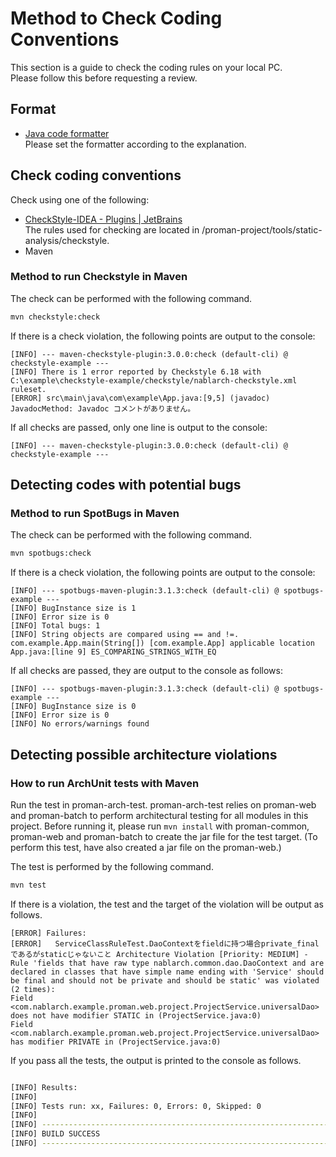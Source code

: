 # Method to Check Coding Conventions

This section is a guide to check the coding rules on your local PC.  
Please follow this before requesting a review.

## Format
- [Java code formatter](https://github.com/nablarch-development-standards/nablarch-style-guide/blob/master/en/java/code-formatter.md)  
  Please set the formatter according to the explanation.

## Check coding conventions

Check using one of the following:
- [CheckStyle-IDEA - Plugins | JetBrains](https://plugins.jetbrains.com/plugin/1065-checkstyle-idea)  
  The rules used for checking are located in /proman-project/tools/static-analysis/checkstyle.
- Maven

### Method to run Checkstyle in Maven

The check can be performed with the following command.

```sh
mvn checkstyle:check
```

If there is a check violation, the following points are output to the console:

```
[INFO] --- maven-checkstyle-plugin:3.0.0:check (default-cli) @ checkstyle-example ---
[INFO] There is 1 error reported by Checkstyle 6.18 with C:\example\checkstyle-example/checkstyle/nablarch-checkstyle.xml ruleset.
[ERROR] src\main\java\com\example\App.java:[9,5] (javadoc) JavadocMethod: Javadoc コメントがありません。
```

If all checks are passed, only one line is output to the console:

```
[INFO] --- maven-checkstyle-plugin:3.0.0:check (default-cli) @ checkstyle-example ---
```



## Detecting codes with potential bugs

### Method to run SpotBugs in Maven

The check can be performed with the following command.

```sh
mvn spotbugs:check
```

If there is a check violation, the following points are output to the console:

```
[INFO] --- spotbugs-maven-plugin:3.1.3:check (default-cli) @ spotbugs-example ---
[INFO] BugInstance size is 1
[INFO] Error size is 0
[INFO] Total bugs: 1
[INFO] String objects are compared using == and !=. com.example.App.main(String[]) [com.example.App] applicable location App.java:[line 9] ES_COMPARING_STRINGS_WITH_EQ
```

If all checks are passed, they are output to the console as follows:

```
[INFO] --- spotbugs-maven-plugin:3.1.3:check (default-cli) @ spotbugs-example ---
[INFO] BugInstance size is 0
[INFO] Error size is 0
[INFO] No errors/warnings found
```

## Detecting possible architecture violations

### How to run ArchUnit tests with Maven

Run the test in proman-arch-test.
proman-arch-test relies on proman-web and proman-batch to perform architectural testing for all modules in this project.
Before running it, please run `mvn install` with proman-common, proman-web and proman-batch to create the jar file for the test target.
(To perform this test, have also created a jar file on the proman-web.)

The test is performed by the following command.

```sh
mvn test
```

If there is a violation, the test and the target of the violation will be output as follows.

```
[ERROR] Failures:
[ERROR]   ServiceClassRuleTest.DaoContextをfieldに持つ場合private_finalであるがstaticじゃないこと Architecture Violation [Priority: MEDIUM] - Rule 'fields that have raw type nablarch.common.dao.DaoContext and are declared in classes that have simple name ending with 'Service' should be final and should not be private and should be static' was violated (2 times):
Field <com.nablarch.example.proman.web.project.ProjectService.universalDao> does not have modifier STATIC in (ProjectService.java:0)
Field <com.nablarch.example.proman.web.project.ProjectService.universalDao> has modifier PRIVATE in (ProjectService.java:0)
```

If you pass all the tests, the output is printed to the console as follows.

```sh

[INFO] Results:
[INFO]
[INFO] Tests run: xx, Failures: 0, Errors: 0, Skipped: 0
[INFO]
[INFO] ------------------------------------------------------------------------
[INFO] BUILD SUCCESS
[INFO] ------------------------------------------------------------------------
```
